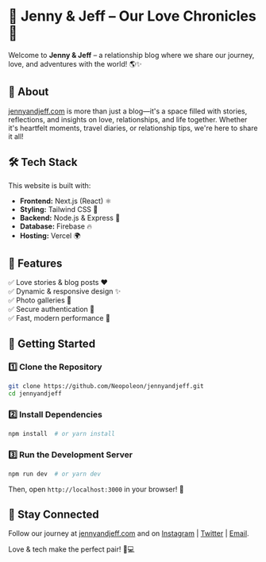 # 💖 Jenny & Jeff – Our Love Chronicles 💖  

Welcome to **Jenny & Jeff** – a relationship blog where we share our journey, love, and adventures with the world! 🌎✨  

## 🌟 About  
[jennyandjeff.com](https://jennyandjeff.com/) is more than just a blog—it's a space filled with stories, reflections, and insights on love, relationships, and life together. Whether it's heartfelt moments, travel diaries, or relationship tips, we're here to share it all!  

## 🛠 Tech Stack  
This website is built with:  
- **Frontend:** Next.js (React) ⚛️  
- **Styling:** Tailwind CSS 🎨  
- **Backend:** Node.js & Express 🚀  
- **Database:** Firebase 🔥  
- **Hosting:** Vercel 🌍  

## 📌 Features  
✅ Love stories & blog posts ❤️  
✅ Dynamic & responsive design ✨  
✅ Photo galleries 📸  
✅ Secure authentication 🔐  
✅ Fast, modern performance 🚀  

## 🚀 Getting Started  

### 1️⃣ Clone the Repository  
```sh
git clone https://github.com/Neopoleon/jennyandjeff.git
cd jennyandjeff
```

### 2️⃣ Install Dependencies  
```sh
npm install  # or yarn install
```

### 3️⃣ Run the Development Server  
```sh
npm run dev  # or yarn dev
```
Then, open `http://localhost:3000` in your browser! 🎉  

## 💌 Stay Connected  
Follow our journey at [jennyandjeff.com](https://jennyandjeff.com/) and on [Instagram](#) | [Twitter](#) | [Email](#).  

Love & tech make the perfect pair! 🥰💻  
